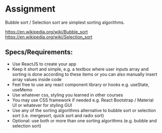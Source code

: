 # Assignment

Bubble sort / Selection sort are simplest sorting algorithms.

https://en.wikipedia.org/wiki/Bubble_sort
https://en.wikipedia.org/wiki/Selection_sort

## Specs/Requirements:

- Use ReactJS to create your app
- Keep it short and simple, e.g. a textbox where user inputs array and sorting is done according to these items or you can also manually insert array values inside code
- Feel free to use any react component library or hooks e.g. useState, useMemo
- Use whatever css, styling you learned in other courses
- You may use CSS framework if needed e.g. React Bootstrap / Material UI or whatever for styling GUI
- Use any of the sorting algorithms alternative to bubble sort or selection sort (i.e. mergesort, quick sort and radix sort)
- Optional: use both or more than one sorting algorithms (e.g. bubble and selection sort)
